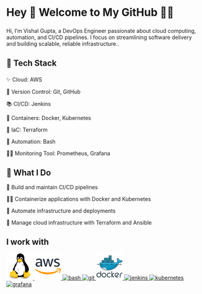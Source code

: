 <h1 align="left">Hey 👋 Welcome to My GitHub 👨‍💻</h1>

###

<p align="left">Hi, I’m Vishal Gupta, a DevOps Engineer passionate about cloud computing, automation, and CI/CD pipelines. I focus on streamlining software delivery and building scalable, reliable infrastructure..</p>

###

<h2 align="left">🔧 Tech Stack</h2>

###
<p align="left">✨ Cloud: AWS <br>
<p align="left">🚀 Version Control: Git, GitHub <br>
<p align="left">📚 CI/CD: Jenkins <br>
<p align="left">🎯 Containers: Docker, Kubernetes <br>
<p align="left">🎲 IaC: Terraform </p>
<p align="left">🔧 Automation: Bash </p>
<p align="left">👨‍💻 Monitoring Tool: Prometheus, Grafana </p>

###

<h2 align="left">🚀 What I Do </h2>
  
<p align="left">🔧 Build and maintain CI/CD pipelines <br>
<p align="left">👨‍💻 Containerize applications with Docker and Kubernetes <br>
<p align="left">🎯 Automate infrastructure and deployments <br>
<p align="left">🎲 Manage cloud infrastructure with Terraform and Ansible </p>

###

<h2 align="left">I work with</h2>

<p align="left"> 
  <a href="https://www.linux.org/" target="_blank" rel="noreferrer"> <img src="https://raw.githubusercontent.com/devicons/devicon/master/icons/linux/linux-original.svg" alt="linux" width="70" height="70"/> 
  </a>
  <a href="https://aws.amazon.com" target="_blank" rel="noreferrer"> <img src="https://raw.githubusercontent.com/devicons/devicon/master/icons/amazonwebservices/amazonwebservices-original-wordmark.svg" alt="aws" width="70" height="70"/> </a> 
  <a href="https://www.gnu.org/software/bash/" target="_blank" rel="noreferrer"> <img src="https://www.vectorlogo.zone/logos/gnu_bash/gnu_bash-icon.svg" alt="bash" width="70" height="70"/> </a> 
  <a href="https://git-scm.com/" target="_blank" rel="noreferrer"> <img src="https://www.vectorlogo.zone/logos/git-scm/git-scm-icon.svg" alt="git" width="70" height="70"/> </a> 
  <a href="https://www.docker.com/" target="_blank" rel="noreferrer"> <img src="https://raw.githubusercontent.com/devicons/devicon/master/icons/docker/docker-original-wordmark.svg" alt="docker" width="70" height="70"/> </a> 
  <a href="https://www.jenkins.io" target="_blank" rel="noreferrer"> <img src="https://www.vectorlogo.zone/logos/jenkins/jenkins-icon.svg" alt="jenkins" width="70" height="70"/> </a> 
  <a href="https://kubernetes.io" target="_blank" rel="noreferrer"> <img src="https://www.vectorlogo.zone/logos/kubernetes/kubernetes-icon.svg" alt="kubernetes" width="70" height="70"/> </a> 
  <a href="https://grafana.com" target="_blank" rel="noreferrer"> <img src="https://www.vectorlogo.zone/logos/grafana/grafana-icon.svg" alt="grafana" width="70" height="70"/> </a> 
   </p>
